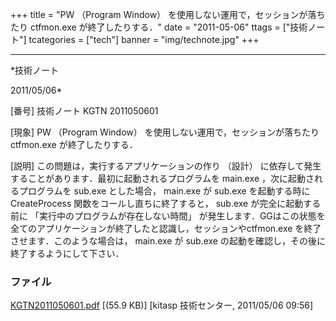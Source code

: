 ﻿+++
title = "PW （Program Window） を使用しない運用で，セッションが落ちたり ctfmon.exe が終了したりする．"
date = "2011-05-06"
ttags = ["技術ノート"]
tcategories = ["tech"]
banner = "img/technote.jpg"
+++

-----------------------------------------------------------------------------------------------------------------------------

*技術ノート

2011/05/06*


[番号]
技術ノート KGTN 2011050601

[現象]
PW （Program Window） を使用しない運用で，セッションが落ちたり
ctfmon.exe が終了したりする．

[説明]
この問題は，実行するアプリケーションの作り （設計）
に依存して発生することがあります．最初に起動されるプログラムを main.exe
，次に起動されるプログラムを sub.exe とした場合， main.exe が sub.exe
を起動する時にCreateProcess 関数をコールし直ちに終了すると， sub.exe
が完全に起動する前に 「実行中のプログラムが存在しない時間」
が発生します．GGはこの状態を全てのアプリケーションが終了したと認識し，セッションやctfmon.exe
を終了させます．このような場合は， main.exe が sub.exe
の起動を確認し，その後に終了するようにして下さい．


### ファイル

 
 


[KGTN2011050601.pdf](http://techreport.kitasp.net/attachments/download/549/KGTN2011050601.pdf)
 [(55.9 KB)] [kitasp 技術センター, 2011/05/06
09:56]


 


 

